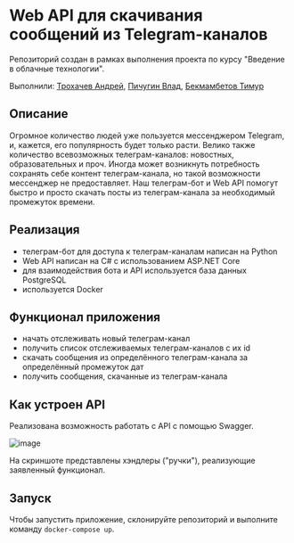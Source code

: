 # Web API для скачивания сообщений из Telegram-каналов
Репозиторий создан в рамках выполнения проекта по курсу "Введение в облачные технологии".

Выполнили: [Трохачев Андрей](https://github.com/akulen0k), [Пичугин Влад](https://github.com/wdfacfan), [Бекмамбетов Тимур](https://github.com/nbveh112112)

## Описание
Огромное количество людей уже пользуется мессенджером Telegram, и, кажется, его популярность будет только расти.  Велико также количество всевозможных телеграм-каналов: новостных, образовательных и проч. Иногда может возникнуть потребность сохранять себе контент телеграм-канала, но такой возможности мессенджер не предоставляет. Наш телеграм-бот и Web API помогут быстро и просто скачать посты из телеграм-канала за необходимый промежуток времени.

## Реализация

- телеграм-бот для доступа к телеграм-каналам написан на Python
- Web API написан на C# с использованием ASP.NET Core
- для взаимодействия бота и API используется база данных PostgreSQL
- используется Docker

## Функционал приложения
- начать отслеживать новый телеграм-канал
- получить список отслеживаемых телеграм-каналов с их id
- скачать сообщения из определённого телеграм-канала за определённый промежуток дат
- получить сообщения, скачанные из телеграм-канала

## Как устроен API
Реализована возможность работать с API с помощью Swagger. 

![image](https://user-images.githubusercontent.com/121407222/224692473-72375805-8299-4c96-b644-c37893a6a0c9.png)

На скриншоте представлены хэндлеры ("ручки"), реализующие заявленный функционал.

## Запуск

Чтобы запустить приложение, склонируйте репозиторий и выполните команду `docker-compose up`.
